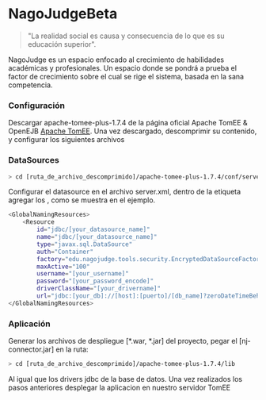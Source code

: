 # NagoJudgeBeta

> "La realidad social es causa y consecuencia de lo que es su educación superior".

NagoJudge es un espacio enfocado al crecimiento de habilidades académicas y profesionales. Un espacio donde se pondrá a prueba el factor de crecimiento sobre el cual se rige el sistema, basada en la sana competencia.

### Configuración
Descargar apache-tomee-plus-1.7.4 de la página oficial Apache TomEE & OpenEJB
[Apache TomEE](http://tomee.apache.org/downloads.html). 
Una vez descargado, descomprimir su contenido, y configurar los siguientes archivos

### DataSources
```sh
> cd [ruta_de_archivo_descomprimido]/apache-tomee-plus-1.7.4/conf/server.xml
```
Configurar el datasource en el archivo server.xml, dentro de la etiqueta <GlobalNamingResources/> agregar los <Resource/>, como se muestra en el ejemplo.

```sh
<GlobalNamingResources>
    <Resource
        id="jdbc/[your_datasource_name]"
        name="jdbc/[your_datasource_name]"
        type="javax.sql.DataSource"
        auth="Container"
        factory="edu.nagojudge.tools.security.EncryptedDataSourceFactory"
        maxActive="100"
        username="[your_username]"
        password="[your_password_encode]"
        driverClassName="[your_drivername]"
        url="jdbc:[your_db]://[host]:[puerto]/[db_name]?zeroDateTimeBehavior=convertToNull" />
</GlobalNamingResources>
```

### Aplicación
Generar los archivos de despliegue [*.war, *.jar] del proyecto, pegar el [nj-connector.jar] en la ruta:
```sh
> cd [ruta_de_archivo_descomprimido]/apache-tomee-plus-1.7.4/lib
```
Al igual que los drivers jdbc de la base de datos. Una vez realizados los pasos anteriores desplegar la aplicacion en nuestro servidor TomEE

